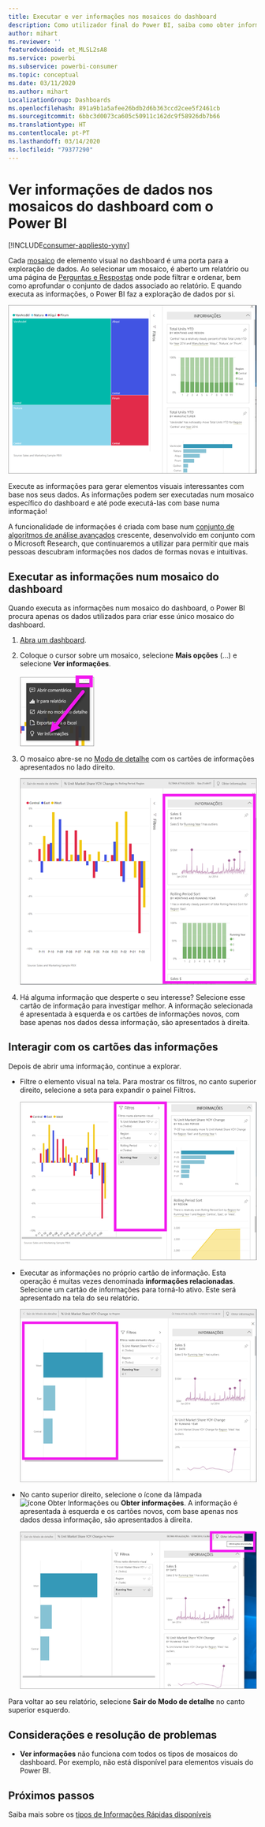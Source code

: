 ```yaml
---
title: Executar e ver informações nos mosaicos do dashboard
description: Como utilizador final do Power BI, saiba como obter informações sobre os mosaicos do dashboard.
author: mihart
ms.reviewer: ''
featuredvideoid: et_MLSL2sA8
ms.service: powerbi
ms.subservice: powerbi-consumer
ms.topic: conceptual
ms.date: 03/11/2020
ms.author: mihart
LocalizationGroup: Dashboards
ms.openlocfilehash: 891a9b1a5afee26bdb2d6b363ccd2cee5f2461cb
ms.sourcegitcommit: 6bbc3d0073ca605c50911c162dc9f58926db7b66
ms.translationtype: HT
ms.contentlocale: pt-PT
ms.lasthandoff: 03/14/2020
ms.locfileid: "79377290"
---
```

# <a name="view-data-insights-on-dashboard-tiles-with-power-bi"></a>Ver informações de dados nos mosaicos do dashboard com o Power BI

[!INCLUDE[consumer-appliesto-yyny](../includes/consumer-appliesto-yyny.md)]

Cada [mosaico](end-user-tiles.md) de elemento visual no dashboard é uma porta para a exploração de dados. Ao selecionar um mosaico, é aberto um relatório ou uma página de [Perguntas e Respostas](end-user-q-and-a.md) onde pode filtrar e ordenar, bem como aprofundar o conjunto de dados associado ao relatório. E quando executa as informações, o Power BI faz a exploração de dados por si.

![modo de menu de reticências](./media/end-user-insights/power-bi-insight.png)

Execute as informações para gerar elementos visuais interessantes com base nos seus dados. As informações podem ser executadas num mosaico específico do dashboard e até pode executá-las com base numa informação!

A funcionalidade de informações é criada com base num [conjunto de algoritmos de análise avançados](end-user-insight-types.md) crescente, desenvolvido em conjunto com o Microsoft Research, que continuaremos a utilizar para permitir que mais pessoas descubram informações nos dados de formas novas e intuitivas.

## <a name="run-insights-on-a-dashboard-tile"></a>Executar as informações num mosaico do dashboard
Quando executa as informações num mosaico do dashboard, o Power BI procura apenas os dados utilizados para criar esse único mosaico do dashboard. 

1. [Abra um dashboard](end-user-dashboards.md).
2. Coloque o cursor sobre um mosaico, selecione **Mais opções** (...) e selecione **Ver informações**. 

    ![modo de menu de reticências](./media/end-user-insights/power-bi-hovers.png)


3. O mosaico abre-se no [Modo de detalhe](end-user-focus.md) com os cartões de informações apresentados no lado direito.    
   
    ![Modo de detalhe](./media/end-user-insights/power-bi-insights-tile.png)    
4. Há alguma informação que desperte o seu interesse? Selecione esse cartão de informação para investigar melhor. A informação selecionada é apresentada à esquerda e os cartões de informações novos, com base apenas nos dados dessa informação, são apresentados à direita.    

 ## <a name="interact-with-the-insight-cards"></a>Interagir com os cartões das informações
Depois de abrir uma informação, continue a explorar.

   * Filtre o elemento visual na tela.  Para mostrar os filtros, no canto superior direito, selecione a seta para expandir o painel Filtros.

      ![informações e menu Filtros expandido](./media/end-user-insights/power-bi-filters.png)
   
   * Executar as informações no próprio cartão de informação. Esta operação é muitas vezes denominada **informações relacionadas**. Selecione um cartão de informações para torná-lo ativo. Este será apresentado na tela do seu relatório.
   
      ![informações e menu Filtros expandido](./media/end-user-insights/power-bi-insight-card.png)
   
   * No canto superior direito, selecione o ícone da lâmpada ![ícone Obter Informações](./media/end-user-insights/power-bi-bulb-icon.png) ou **Obter informações**. A informação é apresentada à esquerda e os cartões novos, com base apenas nos dados dessa informação, são apresentados à direita.
     
     ![barra de menus a mostrar o ícone Obter Informações](./media/end-user-insights/power-bi-related.png)
     
Para voltar ao seu relatório, selecione **Sair do Modo de detalhe** no canto superior esquerdo.

## <a name="considerations-and-troubleshooting"></a>Considerações e resolução de problemas
- **Ver informações** não funciona com todos os tipos de mosaicos do dashboard. Por exemplo, não está disponível para elementos visuais do Power BI.<!--[Power BI visuals](end-user-custom-visuals.md)-->


## <a name="next-steps"></a>Próximos passos
Saiba mais sobre os [tipos de Informações Rápidas disponíveis](end-user-insight-types.md)

